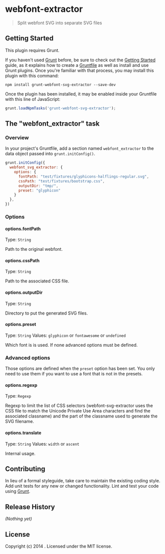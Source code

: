 # webfont-extractor

> Split webfont SVG into separate SVG files

## Getting Started
This plugin requires Grunt.

If you haven't used [Grunt](http://gruntjs.com/) before, be sure to check out the [Getting Started](http://gruntjs.com/getting-started) guide, as it explains how to create a [Gruntfile](http://gruntjs.com/sample-gruntfile) as well as install and use Grunt plugins. Once you're familiar with that process, you may install this plugin with this command:

```shell
npm install grunt-webfont-svg-extractor --save-dev
```

Once the plugin has been installed, it may be enabled inside your Gruntfile with this line of JavaScript:

```js
grunt.loadNpmTasks('grunt-webfont-svg-extractor');
```

## The "webfont_extractor" task

### Overview
In your project's Gruntfile, add a section named `webfont_extractor` to the data object passed into `grunt.initConfig()`.

```js
grunt.initConfig({
  webfont_svg_extractor: {
    options: {
      fontPath: "test/fixtures/glyphicons-halflings-regular.svg",
      cssPath: "test/fixtures/bootstrap.css",
      outputDir: "tmp/",
      preset: "glyphicon"
    }
  },
})
```

### Options

#### options.fontPath
Type: `String`

Path to the original webfont.

#### options.cssPath
Type: `String`

Path to the associated CSS file.

#### options.outputDir
Type: `String`

Directory to put the generated SVG files.

#### options.preset
Type: `String`
Values: `glyphicon` or `fontawesome` or `undefined`

Which font is is used. If none advanced options must be defined.

### Advanced options

Those options are defined when the `preset` option has been set. You only need to use them if you want to use a font that is not in the presets.

#### options.regexp
Type: `Regexp`

Regexp to limit the list of CSS selectors (webfont-svg-extractor uses the CSS file to match the Unicode Private Use Area characters and find the associated classname) and the part of the classname used to generate the SVG filename.

#### options.translate
Type: `String`
Values: `width` or `ascent`

Internal usage.

## Contributing
In lieu of a formal styleguide, take care to maintain the existing coding style. Add unit tests for any new or changed functionality. Lint and test your code using [Grunt](http://gruntjs.com/).

## Release History
_(Nothing yet)_

## License
Copyright (c) 2014 . Licensed under the MIT license.
